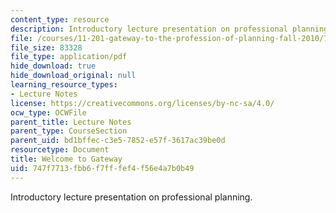```yaml
---
content_type: resource
description: Introductory lecture presentation on professional planning.
file: /courses/11-201-gateway-to-the-profession-of-planning-fall-2010/747f7713fbb6f7fffef4f56e4a7b0b49_MIT11_201F10_ses1_slides.pdf
file_size: 83328
file_type: application/pdf
hide_download: true
hide_download_original: null
learning_resource_types:
- Lecture Notes
license: https://creativecommons.org/licenses/by-nc-sa/4.0/
ocw_type: OCWFile
parent_title: Lecture Notes
parent_type: CourseSection
parent_uid: bd1bffec-c3e5-7852-e57f-3617ac39be0d
resourcetype: Document
title: Welcome to Gateway
uid: 747f7713-fbb6-f7ff-fef4-f56e4a7b0b49
---
```

Introductory lecture presentation on professional planning.